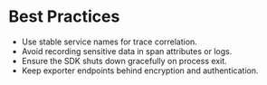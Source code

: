 # Best Practices

- Use stable service names for trace correlation.
- Avoid recording sensitive data in span attributes or logs.
- Ensure the SDK shuts down gracefully on process exit.
- Keep exporter endpoints behind encryption and authentication.
